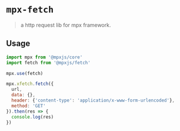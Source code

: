 # `mpx-fetch`

> a http request lib for mpx framework.

## Usage

```js
import mpx from '@mpxjs/core'
import fetch from '@mpxjs/fetch'

mpx.use(fetch)

mpx.xfetch.fetch({
  url,
  data: {},
  header: {'content-type': 'application/x-www-form-urlencoded'},
  method: 'GET'
}).then(res => {
  console.log(res)
})
```
